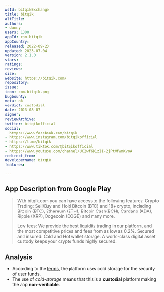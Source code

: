 ```yaml
---
wsId: bitqikExchange
title: bitqik
altTitle: 
authors:
- danny 
users: 1000
appId: com.bitqik
appCountry: 
released: 2022-09-23
updated: 2023-07-04
version: 2.1.0
stars: 
ratings: 
reviews: 
size: 
website: https://bitqik.com/
repository: 
issue: 
icon: com.bitqik.png
bugbounty: 
meta: ok
verdict: custodial
date: 2023-08-07
signer: 
reviewArchive: 
twitter: bitqikofficial
social:
- https://www.facebook.com/bitqik
- https://www.instagram.com/bitqikofficial
- https://t.me/bitqik
- https://www.tiktok.com/@bitqikofficial
- https://www.youtube.com/channel/UC2wf6B1zII-2jPtVfwmKvoA 
redirect_from: 
developerName: bitqik
features: 

---
```


## App Description from Google Play

> With bitqik.com you can have access to the following features:
Crypto Trading: Sell/Buy and Hold Bitcoin (BTC) and 18+ crypto, including Bitcoin (BTC), Ethereum (ETH), Bitcoin Cash(BCH), Cardano (ADA), Ripple (XRP), Dogecoin (DOGE) and many more.
>
> Low fees: We provide the best liquidity trading in our platform, and the most competitive prices and fees from as low as 0.2%.
Secured and insured: Cold and Hot wallet storage. A world-class digital asset custody keeps your crypto funds highly secured.

## Analysis

- According to the [terms](https://bitqik.com.la/terms/), the platform uses cold storage for the security of user funds.
- The use of *cold-storage* means that this is a **custodial** platform making the app **non-verifiable**.

